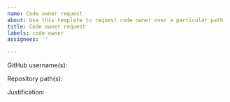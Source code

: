 ```yaml
---
name: Code owner request
about: Use this template to request code owner over a particular path
title: Code owner request
labels: code owner
assignees: ''

---
```


GitHub username(s): 

Repository path(s):

Justification:
